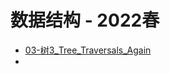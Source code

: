 # 数据结构 - 2022春

- [03-树3_Tree_Traversals_Again](https://github.com/densa2333/Exercises/blob/main/%E6%95%B0%E6%8D%AE%E7%BB%93%E6%9E%84-2022%E6%98%A5/03-%E6%A0%913_Tree_Traversals_Again.md)
- 